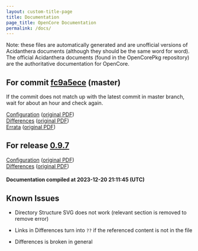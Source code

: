 ```yaml
---
layout: custom-title-page
title: Documentation
page_title: OpenCore Documentation
permalink: /docs/
---
```

Note: these files are automatically generated and are unofficial versions of Acidanthera documents (although they should be the same word for word). The official Acidanthera documents (found in the OpenCorePkg repository) are the authoritative documentation for OpenCore.

## For commit [fc9a5ece](https://github.com/acidanthera/OpenCorePkg/tree/fc9a5ece42a53133e4d43116b2ecb9c0bfaa7c7c) (master)

If the commit does not match up with the latest commit in master branch, wait for about an hour and check again.

[Configuration](latest/Configuration.html) ([original PDF](https://github.com/acidanthera/OpenCorePkg/blob/fc9a5ece42a53133e4d43116b2ecb9c0bfaa7c7c/Docs/Configuration.pdf))
<br>
[Differences](latest/Differences.html) ([original PDF](https://github.com/acidanthera/OpenCorePkg/blob/fc9a5ece42a53133e4d43116b2ecb9c0bfaa7c7c/Docs/Differences/Differences.pdf))
<br>
[Errata](latest/Errata.html) ([original PDF](https://github.com/acidanthera/OpenCorePkg/blob/fc9a5ece42a53133e4d43116b2ecb9c0bfaa7c7c/Docs/Errata/Errata.pdf))

## For release [0.9.7](https://github.com/acidanthera/OpenCorePkg/tree/0.9.7)

[Configuration](release/Configuration.html) ([original PDF](https://github.com/acidanthera/OpenCorePkg/blob/0.9.7/Docs/Configuration.pdf))
<br>
[Differences](release/Differences.html) ([original PDF](https://github.com/acidanthera/OpenCorePkg/blob/0.9.7/Docs/Differences/Differences.pdf))

#### Documentation compiled at 2023-12-20 21:11:45 (UTC)

## Known Issues

* Directory Structure SVG does not work (relevant section is removed to remove error)

* Links in Differences turn into `??` if the referenced content is not in the file

* Differences is broken in general
